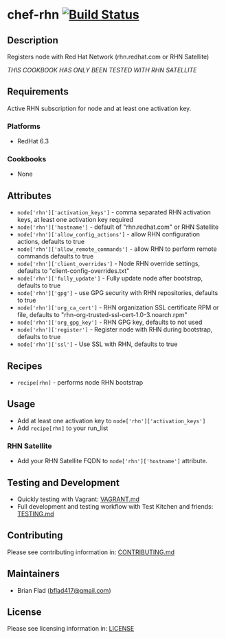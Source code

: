 # chef-rhn [![Build Status](https://secure.travis-ci.org/bflad/chef-rhn.png?branch=master)](http://travis-ci.org/bflad/chef-rhn)

## Description

Registers node with Red Hat Network (rhn.redhat.com or RHN Satellite)

_THIS COOKBOOK HAS ONLY BEEN TESTED WITH RHN SATELLITE_

## Requirements

Active RHN subscription for node and at least one activation key.

### Platforms

* RedHat 6.3

### Cookbooks

* None

## Attributes

* `node['rhn']['activation_keys']` - comma separated RHN activation keys, at
  least one activation key required
* `node['rhn']['hostname']` - default of "rhn.redhat.com" or RHN Satellite
* `node['rhn']['allow_config_actions']` - allow RHN configuration actions,
  defaults to true
* `node['rhn']['allow_remote_commands']` - allow RHN to perform remote commands
  defaults to true
* `node['rhn']['client_overrides']` - Node RHN override settings, defaults to
  "client-config-overrides.txt"
* `node['rhn']['fully_update']` - Fully update node after bootstrap, defaults to
  true
* `node['rhn']['gpg']` - use GPG security with RHN repositories, defaults to
  true
* `node['rhn']['org_ca_cert']` - RHN organization SSL certificate RPM or file,
  defaults to "rhn-org-trusted-ssl-cert-1.0-3.noarch.rpm"
* `node['rhn']['org_gpg_key']` - RHN GPG key, defaults to not used
* `node['rhn']['register']` - Register node with RHN during bootstrap, defaults
  to true
* `node['rhn']['ssl']` - Use SSL with RHN, defaults to true

## Recipes

* `recipe[rhn]` - performs node RHN bootstrap

## Usage

* Add at least one activation key to `node['rhn']['activation_keys']`
* Add `recipe[rhn]` to your run_list

### RHN Satellite

* Add your RHN Satellite FQDN to `node['rhn']['hostname']` attribute.

## Testing and Development

* Quickly testing with Vagrant: [VAGRANT.md](VAGRANT.md)
* Full development and testing workflow with Test Kitchen and friends: [TESTING.md](TESTING.md)

## Contributing

Please see contributing information in: [CONTRIBUTING.md](CONTRIBUTING.md)

## Maintainers

* Brian Flad (<bflad417@gmail.com>)

## License

Please see licensing information in: [LICENSE](LICENSE)
